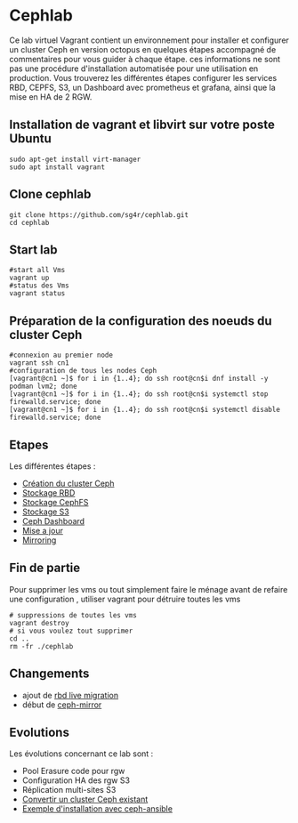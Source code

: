 # Cephlab
Ce lab virtuel Vagrant contient un environnement pour installer et configurer un cluster Ceph en version octopus en quelques étapes accompagné de commentaires pour vous guider à chaque étape. ces informations ne sont pas une procédure d'installation automatisée pour une utilisation en production. Vous trouverez les différentes étapes configurer les services RBD, CEPFS, S3, un Dashboard avec prometheus et grafana, ainsi que la mise en HA de 2 RGW. 
## Installation de vagrant et libvirt sur votre poste Ubuntu
```
sudo apt-get install virt-manager
sudo apt install vagrant
```
## Clone cephlab
```
git clone https://github.com/sg4r/cephlab.git
cd cephlab
```
## Start lab
```
#start all Vms 
vagrant up
#status des Vms
vagrant status
```
## Préparation de la configuration des noeuds du cluster Ceph
```
#connexion au premier node
vagrant ssh cn1
#configuration de tous les nodes Ceph
[vagrant@cn1 ~]$ for i in {1..4}; do ssh root@cn$i dnf install -y podman lvm2; done
[vagrant@cn1 ~]$ for i in {1..4}; do ssh root@cn$i systemctl stop firewalld.service; done
[vagrant@cn1 ~]$ for i in {1..4}; do ssh root@cn$i systemctl disable firewalld.service; done
```
## Etapes
Les différentes étapes :
* [Création du cluster Ceph](cephcreate.md)
* [Stockage RBD](cephrbd.md)
* [Stockage CephFS](cephfs.md)
* [Stockage S3](cephs3.md)
* [Ceph Dashboard](cephdashboard.md)
* [Mise a jour](upgrade.md)
* [Mirroring](ceph-mirror.md)

## Fin de partie
Pour supprimer les vms ou tout simplement faire le ménage avant de refaire une configuration , utiliser vagrant pour détruire toutes les vms
```
# suppressions de toutes les vms
vagrant destroy
# si vous voulez tout supprimer
cd ..
rm -fr ./cephlab
```
## Changements
- ajout de [rbd live migration](cephrbd.md#rbd-live-migration)
- début de [ceph-mirror](ceph-mirror.md)
## Evolutions
Les évolutions concernant ce lab sont :
- Pool Erasure code pour rgw
- Configuration HA des rgw S3
- Réplication multi-sites S3
- [Convertir un cluster Ceph existant](upgrade.nautilus2octopus.md)
- [Exemple d'installation avec ceph-ansible](cephansible.md)
